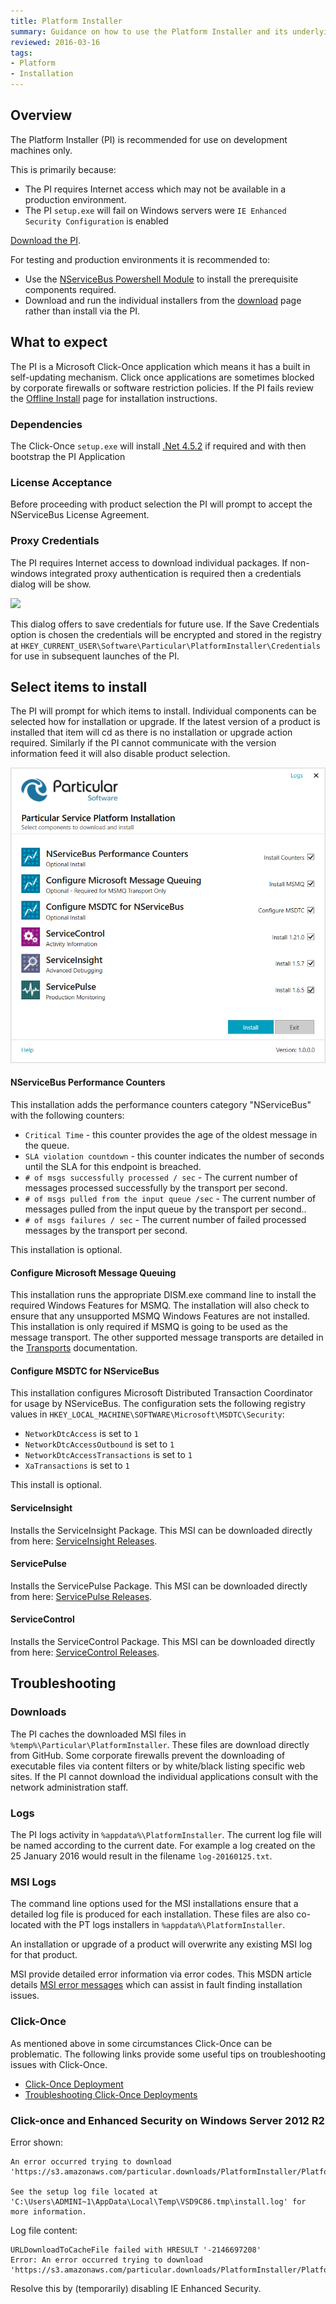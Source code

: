 ```yaml
---
title: Platform Installer
summary: Guidance on how to use the Platform Installer and its underlying components
reviewed: 2016-03-16
tags:
- Platform
- Installation
---
```


## Overview

The Platform Installer (PI) is recommended for use on development machines only.

This is primarily because:

* The PI requires Internet access which may not be available in a production environment.
* The PI `setup.exe` will fail on Windows servers were `IE Enhanced Security Configuration` is enabled

[Download the PI](http://particular.net/start-platform-download).

For testing and production environments it is recommended to:

* Use the [NServiceBus Powershell Module](/nservicebus/operations/management-using-powershell.md) to install the prerequisite components required.
* Download and run the individual installers from the [download](http://particular.net/downloads) page rather than install via the PI.


## What to expect

The PI is a Microsoft Click-Once application which means it has a built in self-updating mechanism. Click once applications are sometimes blocked by corporate firewalls or software restriction policies. If the PI fails review the [Offline Install](offline.md) page for installation instructions.


### Dependencies

The Click-Once `setup.exe` will install [.Net 4.5.2](https://www.microsoft.com/en-us/download/details.aspx?id=42643) if required and with then bootstrap the PI Application


### License Acceptance

Before proceeding with product selection the PI will prompt to accept the NServiceBus License Agreement.


### Proxy Credentials

The PI requires Internet access to download individual packages. If non-windows integrated proxy authentication is required then a credentials dialog will be show.

![](save-credentials.png)

This dialog offers to save credentials for future use.
If the Save Credentials option is chosen the credentials will be encrypted and stored in the registry at `HKEY_CURRENT_USER\Software\Particular\PlatformInstaller\Credentials` for use in subsequent launches of the PI.


## Select items to install

The PI will prompt for which items to install. Individual components can be selected how for installation or upgrade. If the latest version of a product is installed that item will cd as there is no installation or upgrade action required. Similarly if the PI cannot communicate with the version information feed it will also disable product selection.

![](select-items.png)


#### NServiceBus Performance Counters

This installation adds the performance counters category "NServiceBus"  with the following counters:

* `Critical Time` - this counter provides the age of the oldest message in the queue.
* `SLA violation countdown` - this counter indicates the number of seconds until the SLA for this endpoint is breached.
* `# of msgs successfully processed / sec` - The current number of messages processed successfully by the transport per second.
* `# of msgs pulled from the input queue /sec` - The current number of messages pulled from the input queue by the transport per second..
* `# of msgs failures / sec` - The current number of failed processed messages by the transport per second.

This installation is optional.


#### Configure Microsoft Message Queuing

This installation runs the appropriate DISM.exe command line to install the required Windows Features for MSMQ.  The installation will also check to ensure that any unsupported MSMQ Windows Features are not installed.  This installation is only required if MSMQ is going to be used as the message transport.  The other supported message transports are detailed in the [Transports](/nservicebus/transports/) documentation.


#### Configure MSDTC for NServiceBus

This installation configures Microsoft Distributed Transaction Coordinator for usage by NServiceBus. The configuration sets the following registry values in `HKEY_LOCAL_MACHINE\SOFTWARE\Microsoft\MSDTC\Security`:

* `NetworkDtcAccess` is set to `1`
* `NetworkDtcAccessOutbound` is set to `1`
* `NetworkDtcAccessTransactions` is set to `1`
* `XaTransactions` is set to `1`

 This install is optional.


#### ServiceInsight

Installs the ServiceInsight Package. This MSI can be downloaded directly from here: [ServiceInsight Releases](https://github.com/Particular/ServiceInsight/releases/latest).


#### ServicePulse

Installs the ServicePulse Package. This MSI can be downloaded directly from here: [ServicePulse Releases](https://github.com/Particular/ServicePulse/releases/latest).


#### ServiceControl

Installs the ServiceControl Package. This MSI can be downloaded directly from here: [ServiceControl Releases](https://github.com/Particular/ServiceControl/releases/latest).


## Troubleshooting


### Downloads

The PI caches the downloaded MSI files in `%temp%\Particular\PlatformInstaller`. These files are download directly from GitHub. Some corporate firewalls prevent the downloading of executable files via content filters or by white/black listing specific web sites. If the PI cannot download the individual applications consult with the network administration staff.


### Logs

The PI logs activity in `%appdata%\PlatformInstaller`. The current log file will be  named according to the current date. For example a log created on the 25 January 2016 would result in the filename `log-20160125.txt`.


### MSI Logs

The command line options used for the MSI installations ensure that a detailed log file is produced for each installation. These files are also co-located with the PT logs  installers in `%appdata%\PlatformInstaller`.

An installation or upgrade of a product will overwrite any existing MSI log for that product.

MSI provide detailed error information via error codes. This MSDN article details [MSI error messages](https://msdn.microsoft.com/en-us/library/aa376931.aspx) which can assist in fault finding installation issues.


### Click-Once

As mentioned above in some circumstances Click-Once can be problematic. The following links provide some useful tips on troubleshooting issues with Click-Once.

* [Click-Once Deployment](https://msdn.microsoft.com/en-us/library/t71a733d.aspx)
* [Troubleshooting Click-Once Deployments](https://msdn.microsoft.com/en-us/library/fb94w1t5.aspx)


### Click-once and Enhanced Security on Windows Server 2012 R2

Error shown:

```no-highlight
An error occurred trying to download 'https://s3.amazonaws.com/particular.downloads/PlatformInstaller/PlatformInstaller.application'.

See the setup log file located at 'C:\Users\ADMINI~1\AppData\Local\Temp\VSD9C86.tmp\install.log' for more information.
```

Log file content:

```no-highlight
URLDownloadToCacheFile failed with HRESULT '-2146697208'
Error: An error occurred trying to download 'https://s3.amazonaws.com/particular.downloads/PlatformInstaller/PlatformInstaller.application'.
```

Resolve this by (temporarily) disabling IE Enhanced Security.
